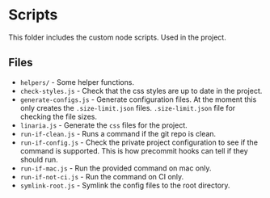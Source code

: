 # Scripts

This folder includes the custom node scripts. Used in the project.

## Files

- `helpers/` - Some helper functions.
- `check-styles.js` - Check that the css styles are up to date in the project.
- `generate-configs.js` - Generate configuration files. At the moment this only creates the `.size-limit.json` files. `.size-limit.json` file for checking the file sizes.
- `linaria.js` - Generate the `css` files for the project.
- `run-if-clean.js` - Runs a command if the git repo is clean.
- `run-if-config.js` - Check the private project configuration to see if the command is supported. This is how precommit hooks can tell if they should run.
- `run-if-mac.js` - Run the provided command on mac only.
- `run-if-not-ci.js` - Run the command on CI only.
- `symlink-root.js` - Symlink the config files to the root directory.
